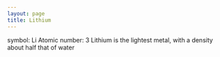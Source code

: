 ```yaml
---
layout: page
title: Lithium
---
```

symbol: Li
Atomic number: 3
Lithium is the lightest metal, with a density about half that of water
